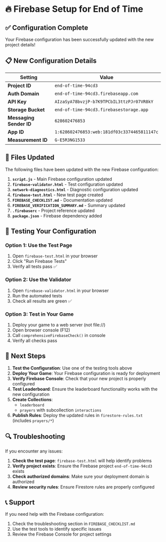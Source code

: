 # 🔥 Firebase Setup for End of Time

## ✅ Configuration Complete

Your Firebase configuration has been successfully updated with the new project details!

## 📋 New Configuration Details

| Setting | Value |
|---------|-------|
| **Project ID** | `end-of-time-94cd3` |
| **Auth Domain** | `end-of-time-94cd3.firebaseapp.com` |
| **API Key** | `AIzaSyA78bvzjP-b7K9TPCbIL3ttzPJr07VR8kY` |
| **Storage Bucket** | `end-of-time-94cd3.firebasestorage.app` |
| **Messaging Sender ID** | `628602476853` |
| **App ID** | `1:628602476853:web:181df03c3374465811147c` |
| **Measurement ID** | `G-E5R3NG1533` |

## 🔧 Files Updated

The following files have been updated with the new Firebase configuration:

1. **`script.js`** - Main Firebase configuration updated
2. **`firebase-validator.html`** - Test configuration updated
3. **`network-diagnostics.html`** - Diagnostic configuration updated
4. **`firebase-test.html`** - New test page created
5. **`FIREBASE_CHECKLIST.md`** - Documentation updated
6. **`FIREBASE_VERIFICATION_SUMMARY.md`** - Summary updated
7. **`.firebaserc`** - Project reference updated
8. **`package.json`** - Firebase dependency added

## 🧪 Testing Your Configuration

### Option 1: Use the Test Page
1. Open `firebase-test.html` in your browser
2. Click "Run Firebase Tests"
3. Verify all tests pass ✅

### Option 2: Use the Validator
1. Open `firebase-validator.html` in your browser
2. Run the automated tests
3. Check all results are green ✅

### Option 3: Test in Your Game
1. Deploy your game to a web server (not file://)
2. Open browser console (F12)
3. Call `comprehensiveFirebaseCheck()` in console
4. Verify all checks pass

## 🚀 Next Steps

1. **Test the Configuration**: Use one of the testing tools above
2. **Deploy Your Game**: Your Firebase configuration is ready for deployment
3. **Verify Firebase Console**: Check that your new project is properly configured
4. **Test Leaderboard**: Ensure the leaderboard functionality works with the new configuration
5. **Create Collections**:
   - `leaderboard`
   - `prayers` with subcollection `interactions`
6. **Publish Rules**: Deploy the updated rules in `firestore-rules.txt` (includes `prayers/*`)

## 🔍 Troubleshooting

If you encounter any issues:

1. **Check the test page**: `firebase-test.html` will help identify problems
2. **Verify project exists**: Ensure the Firebase project `end-of-time-94cd3` exists
3. **Check authorized domains**: Make sure your deployment domain is authorized
4. **Review security rules**: Ensure Firestore rules are properly configured

## 📞 Support

If you need help with the Firebase configuration:
1. Check the troubleshooting section in `FIREBASE_CHECKLIST.md`
2. Use the test tools to identify specific issues
3. Review the Firebase Console for project settings 